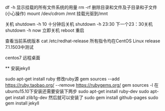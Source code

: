 df -h 显示挂载的所有文件系统的用量
rm -rf 删除目录和文件及子目录和子文件(小心操作)
mount /dev/cdrom /mnt 挂载光驱到/mnt

关机
shutdown -h 10 十分钟后关机
shutdown -h 23:30 下一个23：30关机
shutdown -h now 立即关机
reboot 重启

查看当前系统版本
cat /etc/redhat-release
所有指令均在CentOS Linux release 7.1.1503中测试

centos7 远程桌面

** 安装jekyll

sudo apt-get install ruby
修改ruby源
gem sources --add https://ruby.taobao.org/ --remove https://rubygems.org/
gem sources -l
在ubuntu15.10下安装还需要安装下两步
sudo apt-get install ruby-dev
sudo apt-get install zlib1g-dev
然后就可以安装了
sudo gem install github-pages
sudo gem install jekyll